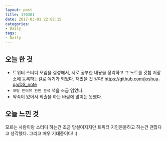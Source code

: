```yaml
---
layout: post
title: 170301
date: 2017-03-01 22:02:15
categories:
- Daily
tags:
- Daily
---
```


## 오늘 한 것

* 트위터 스터디 모임을 결성해서, 서로 공부한 내용을 정리하고 그 노트를 깃헙 저장소에 등록하는걸로 얘기가 되었다. 재밌을 것 같다!
  https://github.com/joshua-qa/DS_note
* `코딩 인터뷰 완전 분석` 책을 조금 읽었다.
* 약속이 있어서 외출을 하는 바람에 많이는 못했다.



## 오늘 느낀 것

모르는 사람이랑 스터디 하는건 조금 망설여지지만 트위터 지인분들하고 하는건 괜찮다고 생각했다. 그리고 매우 기대중이다! :)
